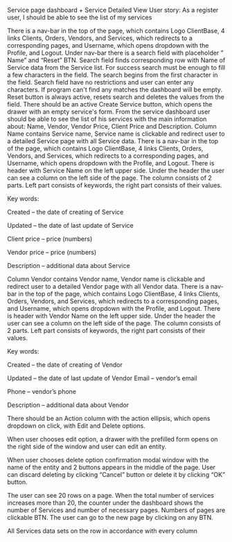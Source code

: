 Service page dashboard + Service Detailed View
User story: As a register user, I should be able to see the list of my services


There is a nav-bar in the top of the page, which contains Logo ClientBase, 4 links Clients, Orders, Vendors, and Services, which redirects to a corresponding pages, and Username, which opens dropdown with the Profile, and Logout.
Under nav-bar there is a search field with placeholder ” Name” and  “Reset” BTN. Search field finds corresponding row with Name of Service data from the Service list. For success search must be enough to fill a few characters in the field. The search begins from the first character in the field.
Search field have no restrictions and user can enter any characters. If program can't find any matches the dashboard will be empty. Reset button is always active, resets search and deletes the values from the field.
There should be an active Create Service button, which opens the drawer with an empty service's form.
From the service dashboard user should be able to see the list of his services with the main information about: Name, Vendor, Vendor Price, Client Price and Description.
Column Name contains Service name, Service name is clickable and redirect user to a detailed Service page with all Service data.
There is a nav-bar in the top of the page, which contains Logo ClientBase, 4 links Clients, Orders, Vendors, and Services, which redirects to a corresponding pages, and Username, which opens dropdown with the Profile, and Logout.
There is header with Service Name on the left upper side.
Under the header the user can see a column on the left side of the page.
The column consists of 2 parts. Left part consists of keywords, the right part consists of their values.

Key words:

Created – the date of creating of Service

Updated – the date of last update of Service

Client price – price (numbers)

Vendor price – price (numbers)

Description – additional data about Service

Column Vendor contains Vendor name, Vendor name is clickable and redirect user to a detailed Vendor page with all Vendor data.
There is a nav-bar in the top of the page, which contains Logo ClientBase, 4 links Clients, Orders, Vendors, and Services, which redirects to a corresponding pages, and Username, which opens dropdown with the Profile, and Logout.
There is header with Vendor Name on the left upper side.
Under the header the user can see a column on the left side of the page.
The column consists of 2 parts. Left part consists of keywords, the right part consists of their values.

Key words:

Created – the date of creating of Vendor

Updated – the date of last update of Vendor
Email – vendor’s email

Phone – vendor’s  phone

Description – additional data about Vendor



There should be an Action column with the action ellipsis, which opens dropdown on click, with Edit and Delete options.

When user chooses edit option, a drawer with the prefilled form opens on the right side of the window and user can edit an entity.

When user chooses delete option confirmation modal window with the name of the entity and 2 buttons appears in the middle of the page. User can discard deleting by clicking “Cancel” button or delete it by clicking “OK” button.

The user can see 20 rows on a page. When the total number of services increases more than 20, the counter under the dashboard shows the number of Services and number of necessary pages. Numbers of pages are clickable BTN. The user can go to the new page by clicking on any BTN.

All Services data sets on the row in accordance with every column

